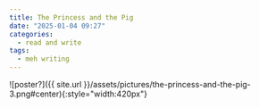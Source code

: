 ```yaml
---
title: The Princess and the Pig
date: "2025-01-04 09:27"
categories:
  - read and write
tags:
  - meh writing
---
```


![poster?]({{ site.url }}/assets/pictures/the-princess-and-the-pig-3.png#center){:style="width:420px"}
